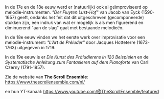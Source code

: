 In de 17e en de 18e eeuw werd er (natuurlijk) ook al geïmproviseerd op melodie-instrumenten.
*"Der Fluyten Lust-Hof"* van Jacob van Eyck (1590-1657) geeft, ondanks het feit dat dit uitgeschreven (gecomponeerde) stukken zijn, een indruk van wat er mogelijk is als men figurerend en diminuerend "aan de slag" gaat met bestaande melodieën.

In de 18e eeuw vinden we het eerste werk over improvisatie voor een melodie-instrument: *"L'Art de Préluder"* door Jacques Hotteterre (1673-1763) uitgegeven in 1719.

In de 19e eeuw is er *Die Kunst des Präludierens in 120 Beispielen* en de *Systematische Anleitung zum Fantasieren auf dem Pianoforte* van Carl Czerny (1791-1857).

Zie de website van **The Scroll Ensemble**: https://www.thescrollensemble.com/nl/

en hun YT-kanaal: https://www.youtube.com/@TheScrollEnsemble/featured




